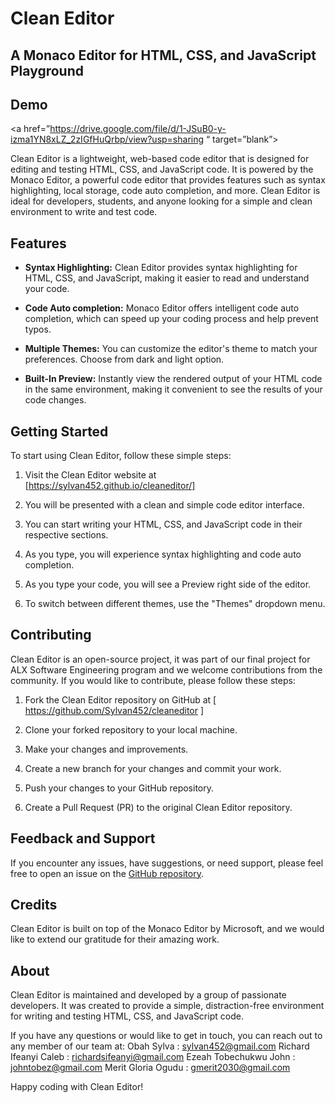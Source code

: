 # Clean Editor 
## A Monaco Editor for HTML, CSS, and JavaScript Playground

## Demo

<a href=”https://drive.google.com/file/d/1-JSuB0-y-izma1YN8xLZ_2zIGfHuQrbp/view?usp=sharing “ target=”blank”>


Clean Editor is a lightweight, web-based code editor that is designed for editing and testing HTML, CSS, and JavaScript code. It is powered by the Monaco Editor, a powerful code editor that provides features such as syntax highlighting, local storage, code auto completion, and more. Clean Editor is ideal for developers, students, and anyone looking for a simple and clean environment to write and test code.

## Features

- **Syntax Highlighting:** Clean Editor provides syntax highlighting for HTML, CSS, and JavaScript, making it easier to read and understand your code.

- **Code Auto completion:** Monaco Editor offers intelligent code auto completion, which can speed up your coding process and help prevent typos.

- **Multiple Themes:** You can customize the editor's theme to match your preferences. Choose from dark and light option.

- **Built-In Preview:** Instantly view the rendered output of your HTML code in the same environment, making it convenient to see the results of your code changes.

## Getting Started

To start using Clean Editor, follow these simple steps:

1. Visit the Clean Editor website at [https://sylvan452.github.io/cleaneditor/]

2. You will be presented with a clean and simple code editor interface.

3. You can start writing your HTML, CSS, and JavaScript code in their respective sections.

4. As you type, you will experience syntax highlighting and code auto completion.

5. As you type your code, you will see a Preview right side of the editor.

6. To switch between different themes, use the "Themes" dropdown menu.

## Contributing

Clean Editor is an open-source project, it was part of our final project for ALX Software Engineering program and we welcome contributions from the community. If you would like to contribute, please follow these steps:

1. Fork the Clean Editor repository on GitHub at [ https://github.com/Sylvan452/cleaneditor ]

2. Clone your forked repository to your local machine.

3. Make your changes and improvements.

4. Create a new branch for your changes and commit your work.

5. Push your changes to your GitHub repository.

6. Create a Pull Request (PR) to the original Clean Editor repository.

## Feedback and Support

If you encounter any issues, have suggestions, or need support, please feel free to open an issue on the [GitHub repository]( https://github.com/Sylvan452/cleaneditor ).

## Credits

Clean Editor is built on top of the Monaco Editor by Microsoft, and we would like to extend our gratitude for their amazing work.

## About

Clean Editor is maintained and developed by a group of passionate developers. It was created to provide a simple, distraction-free environment for writing and testing HTML, CSS, and JavaScript code.

If you have any questions or would like to get in touch, you can reach out to any member of our team at:
Obah Sylva : sylvan452@gmail.com
Richard Ifeanyi Caleb : richardsifeanyi@gmail.com
Ezeah Tobechukwu John : johntobez@gmail.com
Merit Gloria Ogudu : gmerit2030@gmail.com


Happy coding with Clean Editor!

